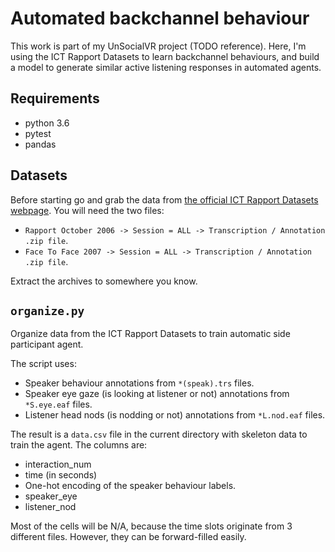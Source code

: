 # Automated backchannel behaviour

This work is part of my UnSocialVR project (TODO reference).
Here, I'm using the ICT Rapport Datasets to learn backchannel behaviours, and build a model to generate similar active listening responses in automated agents.

## Requirements

- python 3.6
- pytest
- pandas

## Datasets

Before starting go and grab the data from [the official ICT Rapport Datasets webpage](http://rapport.ict.usc.edu/).
You will need the two files:

- `Rapport October 2006 -> Session = ALL -> Transcription / Annotation .zip file`.
- `Face To Face 2007 -> Session = ALL -> Transcription / Annotation .zip file`.

Extract the archives to somewhere you know.

## `organize.py`

Organize data from the ICT Rapport Datasets to train automatic side
participant agent.

The script uses:

- Speaker behaviour annotations from `*(speak).trs` files.
- Speaker eye gaze (is looking at listener or not) annotations from `*S.eye.eaf` files.
- Listener head nods (is nodding or not) annotations from `*L.nod.eaf` files.

The result is a `data.csv` file in the current directory with skeleton data
to train the agent. The columns are:

- interaction_num
- time (in seconds)
- One-hot encoding of the speaker behaviour labels.
- speaker_eye
- listener_nod

Most of the cells will be N/A, because the time slots originate from 3
different files. However, they can be forward-filled easily.
